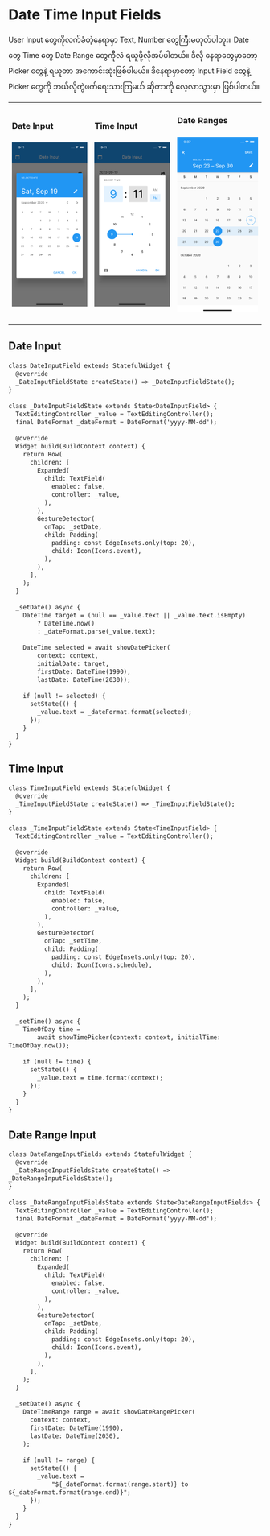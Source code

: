 # Date Time Input Fields

User Input တွေကိုလက်ခံတဲ့နေရာမှာ Text, Number တွေကြီးမဟုတ်ပါဘူး။ Date တွေ Time တွေ Date Range တွေကိိုလဲ ရယူဖို့လိုအပ်ပါတယ်။ ဒီလို နေရာတွေမှာတော့ Picker တွေနဲ့ ရယူတာ အကောင်းဆုံးဖြစ်ပါမယ်။ ဒီနေရာမှာတော့ Input Field တွေနဲ့ Picker တွေကို ဘယ်လိုတွဲဖက်ရေးသားကြမယ် ဆိုတာကို လေ့လာသွားမှာ ဖြစ်ပါတယ်။

<table>
  <tr>
    <td>
      <h3>Date Input<h3>
      <img src="../images/date-input.png" width="300" />
    </td>
    <td>
      <h3>Time Input<h3>
      <img src="../images/time-input.png" width="300" />
    </td>
    <td>
      <h3>Date Ranges<h3>
      <img src="../images/date-range-input.png" width="300" />
    </td>
  </tr>
</table>

## Date Input

```
class DateInputField extends StatefulWidget {
  @override
  _DateInputFieldState createState() => _DateInputFieldState();
}

class _DateInputFieldState extends State<DateInputField> {
  TextEditingController _value = TextEditingController();
  final DateFormat _dateFormat = DateFormat('yyyy-MM-dd');

  @override
  Widget build(BuildContext context) {
    return Row(
      children: [
        Expanded(
          child: TextField(
            enabled: false,
            controller: _value,
          ),
        ),
        GestureDetector(
          onTap: _setDate,
          child: Padding(
            padding: const EdgeInsets.only(top: 20),
            child: Icon(Icons.event),
          ),
        ),
      ],
    );
  }

  _setDate() async {
    DateTime target = (null == _value.text || _value.text.isEmpty)
        ? DateTime.now()
        : _dateFormat.parse(_value.text);

    DateTime selected = await showDatePicker(
        context: context,
        initialDate: target,
        firstDate: DateTime(1990),
        lastDate: DateTime(2030));

    if (null != selected) {
      setState(() {
        _value.text = _dateFormat.format(selected);
      });
    }
  }
}
```

## Time Input

```
class TimeInputField extends StatefulWidget {
  @override
  _TimeInputFieldState createState() => _TimeInputFieldState();
}

class _TimeInputFieldState extends State<TimeInputField> {
  TextEditingController _value = TextEditingController();

  @override
  Widget build(BuildContext context) {
    return Row(
      children: [
        Expanded(
          child: TextField(
            enabled: false,
            controller: _value,
          ),
        ),
        GestureDetector(
          onTap: _setTime,
          child: Padding(
            padding: const EdgeInsets.only(top: 20),
            child: Icon(Icons.schedule),
          ),
        ),
      ],
    );
  }

  _setTime() async {
    TimeOfDay time =
        await showTimePicker(context: context, initialTime: TimeOfDay.now());

    if (null != time) {
      setState(() {
        _value.text = time.format(context);
      });
    }
  }
}
```

## Date Range Input

```
class DateRangeInputFields extends StatefulWidget {
  @override
  _DateRangeInputFieldsState createState() => _DateRangeInputFieldsState();
}

class _DateRangeInputFieldsState extends State<DateRangeInputFields> {
  TextEditingController _value = TextEditingController();
  final DateFormat _dateFormat = DateFormat('yyyy-MM-dd');

  @override
  Widget build(BuildContext context) {
    return Row(
      children: [
        Expanded(
          child: TextField(
            enabled: false,
            controller: _value,
          ),
        ),
        GestureDetector(
          onTap: _setDate,
          child: Padding(
            padding: const EdgeInsets.only(top: 20),
            child: Icon(Icons.event),
          ),
        ),
      ],
    );
  }

  _setDate() async {
    DateTimeRange range = await showDateRangePicker(
      context: context,
      firstDate: DateTime(1990),
      lastDate: DateTime(2030),
    );

    if (null != range) {
      setState(() {
        _value.text =
            "${_dateFormat.format(range.start)} to ${_dateFormat.format(range.end)}";
      });
    }
  }
}
```
